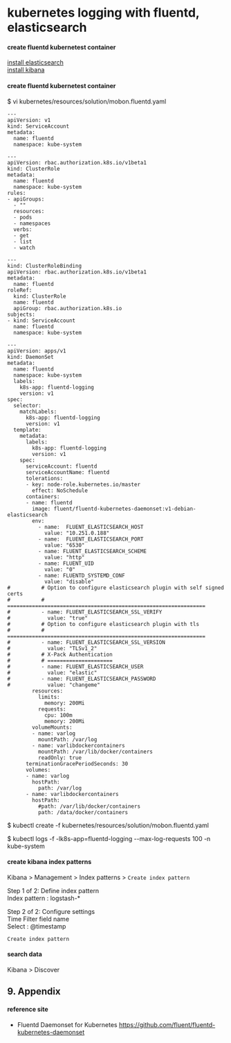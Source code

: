 # kubernetes logging with fluentd, elasticsearch

#### create fluentd kubernetest container

[install elasticsearch](../elasticsearch/install.n.setup.0.md)  
[install kibana](../elasticsearch/install.n.setup.2.kibana.md)

#### create fluentd kubernetest container
$ vi kubernetes/resources/solution/mobon.fluentd.yaml
```
---
apiVersion: v1
kind: ServiceAccount
metadata:
  name: fluentd
  namespace: kube-system

---
apiVersion: rbac.authorization.k8s.io/v1beta1
kind: ClusterRole
metadata:
  name: fluentd
  namespace: kube-system
rules:
- apiGroups:
  - ""
  resources:
  - pods
  - namespaces
  verbs:
  - get
  - list
  - watch

---
kind: ClusterRoleBinding
apiVersion: rbac.authorization.k8s.io/v1beta1
metadata:
  name: fluentd
roleRef:
  kind: ClusterRole
  name: fluentd
  apiGroup: rbac.authorization.k8s.io
subjects:
- kind: ServiceAccount
  name: fluentd
  namespace: kube-system

---
apiVersion: apps/v1
kind: DaemonSet
metadata:
  name: fluentd
  namespace: kube-system
  labels:
    k8s-app: fluentd-logging
    version: v1
spec:
  selector:
    matchLabels:
      k8s-app: fluentd-logging
      version: v1
  template:
    metadata:
      labels:
        k8s-app: fluentd-logging
        version: v1
    spec:
      serviceAccount: fluentd
      serviceAccountName: fluentd
      tolerations:
      - key: node-role.kubernetes.io/master
        effect: NoSchedule
      containers:
      - name: fluentd
        image: fluent/fluentd-kubernetes-daemonset:v1-debian-elasticsearch
        env:
          - name:  FLUENT_ELASTICSEARCH_HOST
            value: "10.251.0.188"
          - name:  FLUENT_ELASTICSEARCH_PORT
            value: "6530"
          - name: FLUENT_ELASTICSEARCH_SCHEME
            value: "http"
          - name: FLUENT_UID
            value: "0"
          - name: FLUENTD_SYSTEMD_CONF
            value: "disable"
#          # Option to configure elasticsearch plugin with self signed certs
#          # ================================================================
#          - name: FLUENT_ELASTICSEARCH_SSL_VERIFY
#            value: "true"
#          # Option to configure elasticsearch plugin with tls
#          # ================================================================
#          - name: FLUENT_ELASTICSEARCH_SSL_VERSION
#            value: "TLSv1_2"
#          # X-Pack Authentication
#          # =====================
#          - name: FLUENT_ELASTICSEARCH_USER
#            value: "elastic"
#          - name: FLUENT_ELASTICSEARCH_PASSWORD
#            value: "changeme"
        resources:
          limits:
            memory: 200Mi
          requests:
            cpu: 100m
            memory: 200Mi
        volumeMounts:
        - name: varlog
          mountPath: /var/log
        - name: varlibdockercontainers
          mountPath: /var/lib/docker/containers
          readOnly: true
      terminationGracePeriodSeconds: 30
      volumes:
      - name: varlog
        hostPath:
          path: /var/log
      - name: varlibdockercontainers
        hostPath:
          #path: /var/lib/docker/containers
          path: /data/docker/containers
```
$ kubectl create -f kubernetes/resources/solution/mobon.fluentd.yaml  

$ kubectl logs -f -lk8s-app=fluentd-logging --max-log-requests 100 -n kube-system  

#### create kibana index patterns
Kibana > Management > Index patterns > `Create index pattern`  

Step 1 of 2: Define index pattern  
Index pattern : logstash-*  

Step 2 of 2: Configure settings  
Time Filter field name  
Select : @timestamp  

`Create index pattern`  

#### search data
Kibana > Discover  

## 9. Appendix

#### reference site

* Fluentd Daemonset for Kubernetes
https://github.com/fluent/fluentd-kubernetes-daemonset

